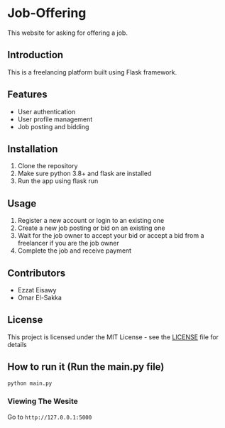 # Job-Offering
This website for asking for offering a job.


## Introduction
This is a freelancing platform built using Flask framework.

## Features
- User authentication
- User profile management
- Job posting and bidding

## Installation
1. Clone the repository
2. Make sure python 3.8+ and flask are installed
3. Run the app using flask run

## Usage
1. Register a new account or login to an existing one
2. Create a new job posting or bid on an existing one
3. Wait for the job owner to accept your bid or accept a bid from a freelancer if you are the job owner
4. Complete the job and receive payment

## Contributors
- Ezzat Eisawy
- Omar El-Sakka

## License
This project is licensed under the MIT License - see the [LICENSE](LICENSE) file for details

## How to run it (Run the main.py file)

```bash
python main.py
```

### Viewing The Wesite

Go to `http://127.0.0.1:5000`